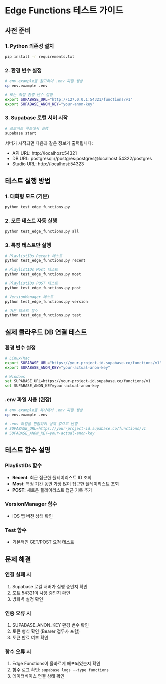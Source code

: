 # Edge Functions 테스트 가이드

## 사전 준비

### 1. Python 의존성 설치
```bash
pip install -r requirements.txt
```

### 2. 환경 변수 설정
```bash
# env.example을 참고하여 .env 파일 생성
cp env.example .env

# 또는 직접 환경 변수 설정
export SUPABASE_URL="http://127.0.0.1:54321/functions/v1"
export SUPABASE_ANON_KEY="your-anon-key"
```

### 3. Supabase 로컬 서버 시작
```bash
# 프로젝트 루트에서 실행
supabase start
```

서버가 시작되면 다음과 같은 정보가 출력됩니다:
- API URL: http://localhost:54321
- DB URL: postgresql://postgres:postgres@localhost:54322/postgres
- Studio URL: http://localhost:54323

## 테스트 실행 방법

### 1. 대화형 모드 (기본)
```bash
python test_edge_functions.py
```

### 2. 모든 테스트 자동 실행
```bash
python test_edge_functions.py all
```

### 3. 특정 테스트만 실행
```bash
# PlaylistIDs Recent 테스트
python test_edge_functions.py recent

# PlaylistIDs Most 테스트  
python test_edge_functions.py most

# PlaylistIDs POST 테스트
python test_edge_functions.py post

# VersionManager 테스트
python test_edge_functions.py version

# 기본 테스트 함수
python test_edge_functions.py test
```

## 실제 클라우드 DB 연결 테스트

### 환경 변수 설정
```bash
# Linux/Mac
export SUPABASE_URL="https://your-project-id.supabase.co/functions/v1"
export SUPABASE_ANON_KEY="your-actual-anon-key"

# Windows
set SUPABASE_URL=https://your-project-id.supabase.co/functions/v1
set SUPABASE_ANON_KEY=your-actual-anon-key
```

### .env 파일 사용 (권장)
```bash
# env.example을 복사해서 .env 파일 생성
cp env.example .env

# .env 파일을 편집하여 실제 값으로 변경
# SUPABASE_URL=https://your-project-id.supabase.co/functions/v1
# SUPABASE_ANON_KEY=your-actual-anon-key
```

## 테스트 함수 설명

### PlaylistIDs 함수
- **Recent**: 최근 접근한 플레이리스트 ID 조회
- **Most**: 특정 기간 동안 가장 많이 접근한 플레이리스트 조회  
- **POST**: 새로운 플레이리스트 접근 기록 추가

### VersionManager 함수
- iOS 앱 버전 상태 확인

### Test 함수
- 기본적인 GET/POST 요청 테스트

## 문제 해결

### 연결 실패 시
1. Supabase 로컬 서버가 실행 중인지 확인
2. 포트 54321이 사용 중인지 확인
3. 방화벽 설정 확인

### 인증 오류 시
1. SUPABASE_ANON_KEY 환경 변수 확인
2. 토큰 형식 확인 (Bearer 접두사 포함)
3. 토큰 만료 여부 확인

### 함수 오류 시
1. Edge Functions이 올바르게 배포되었는지 확인
2. 함수 로그 확인: `supabase logs --type functions`
3. 데이터베이스 연결 상태 확인
